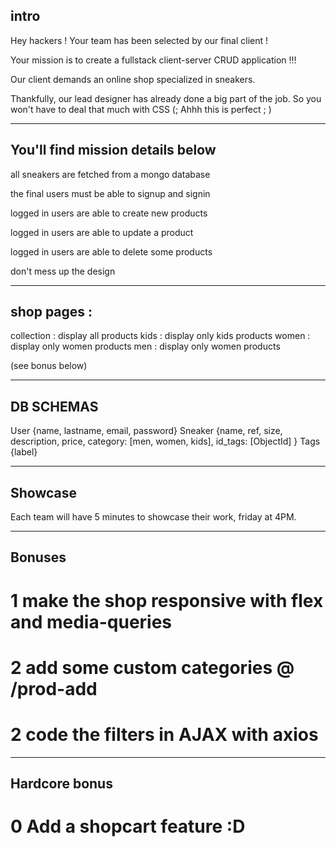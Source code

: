 ## intro

Hey hackers ! Your team has been selected by our final client !

Your mission is to create a fullstack client-server CRUD application !!!

Our client demands an online shop specialized in sneakers.

Thankfully, our lead designer has already done a big part of the job.
So you won't have to deal that much with CSS (; Ahhh this is perfect ; )

---

## You'll find mission details below

all sneakers are fetched from a mongo database

the final users must be able to signup and signin

logged in users are able to create new products

logged in users are able to update a product

logged in users are able to delete some products

don't mess up the design

---

## shop pages :

collection : display all products
kids : display only kids products
women : display only women products
men : display only women products

(see bonus below)

---

## DB SCHEMAS

User {name, lastname, email, password}
Sneaker {name, ref, size, description, price, category: [men, women, kids], id_tags: [ObjectId] }
Tags {label}

---

## Showcase

Each team will have 5 minutes to showcase their work, friday at 4PM.

---

## Bonuses

# 1 make the shop responsive with flex and media-queries

# 2 add some custom categories @ /prod-add

# 2 code the filters in AJAX with axios

---

## Hardcore bonus

# 0 Add a shopcart feature :D

